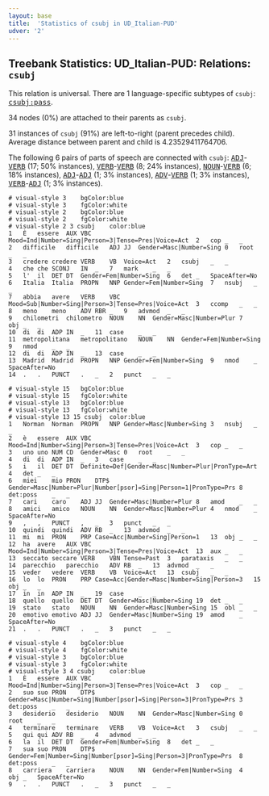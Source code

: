 ```yaml
---
layout: base
title:  'Statistics of csubj in UD_Italian-PUD'
udver: '2'
---
```


## Treebank Statistics: UD_Italian-PUD: Relations: `csubj`

This relation is universal.
There are 1 language-specific subtypes of `csubj`: <tt><a href="it_pud-dep-csubj-pass.html">csubj:pass</a></tt>.

34 nodes (0%) are attached to their parents as `csubj`.

31 instances of `csubj` (91%) are left-to-right (parent precedes child).
Average distance between parent and child is 4.23529411764706.

The following 6 pairs of parts of speech are connected with `csubj`: <tt><a href="it_pud-pos-ADJ.html">ADJ</a></tt>-<tt><a href="it_pud-pos-VERB.html">VERB</a></tt> (17; 50% instances), <tt><a href="it_pud-pos-VERB.html">VERB</a></tt>-<tt><a href="it_pud-pos-VERB.html">VERB</a></tt> (8; 24% instances), <tt><a href="it_pud-pos-NOUN.html">NOUN</a></tt>-<tt><a href="it_pud-pos-VERB.html">VERB</a></tt> (6; 18% instances), <tt><a href="it_pud-pos-ADJ.html">ADJ</a></tt>-<tt><a href="it_pud-pos-ADJ.html">ADJ</a></tt> (1; 3% instances), <tt><a href="it_pud-pos-ADV.html">ADV</a></tt>-<tt><a href="it_pud-pos-VERB.html">VERB</a></tt> (1; 3% instances), <tt><a href="it_pud-pos-VERB.html">VERB</a></tt>-<tt><a href="it_pud-pos-ADJ.html">ADJ</a></tt> (1; 3% instances).


~~~ conllu
# visual-style 3	bgColor:blue
# visual-style 3	fgColor:white
# visual-style 2	bgColor:blue
# visual-style 2	fgColor:white
# visual-style 2 3 csubj	color:blue
1	È	essere	AUX	VBC	Mood=Ind|Number=Sing|Person=3|Tense=Pres|Voice=Act	2	cop	_	_
2	difficile	difficile	ADJ	JJ	Gender=Masc|Number=Sing	0	root	_	_
3	credere	credere	VERB	VB	Voice=Act	2	csubj	_	_
4	che	che	SCONJ	IN	_	7	mark	_	_
5	l'	il	DET	DT	Gender=Fem|Number=Sing	6	det	_	SpaceAfter=No
6	Italia	Italia	PROPN	NNP	Gender=Fem|Number=Sing	7	nsubj	_	_
7	abbia	avere	VERB	VBC	Mood=Sub|Number=Sing|Person=3|Tense=Pres|Voice=Act	3	ccomp	_	_
8	meno	meno	ADV	RBR	_	9	advmod	_	_
9	chilometri	chilometro	NOUN	NN	Gender=Masc|Number=Plur	7	obj	_	_
10	di	di	ADP	IN	_	11	case	_	_
11	metropolitana	metropolitano	NOUN	NN	Gender=Fem|Number=Sing	9	nmod	_	_
12	di	di	ADP	IN	_	13	case	_	_
13	Madrid	Madrid	PROPN	NNP	Gender=Fem|Number=Sing	9	nmod	_	SpaceAfter=No
14	.	.	PUNCT	.	_	2	punct	_	_

~~~


~~~ conllu
# visual-style 15	bgColor:blue
# visual-style 15	fgColor:white
# visual-style 13	bgColor:blue
# visual-style 13	fgColor:white
# visual-style 13 15 csubj	color:blue
1	Norman	Norman	PROPN	NNP	Gender=Masc|Number=Sing	3	nsubj	_	_
2	è	essere	AUX	VBC	Mood=Ind|Number=Sing|Person=3|Tense=Pres|Voice=Act	3	cop	_	_
3	uno	uno	NUM	CD	Gender=Masc	0	root	_	_
4	di	di	ADP	IN	_	3	case	_	_
5	i	il	DET	DT	Definite=Def|Gender=Masc|Number=Plur|PronType=Art	4	det	_	_
6	miei	mio	PRON	DTP$	Gender=Masc|Number=Plur|Number[psor]=Sing|Person=1|PronType=Prs	8	det:poss	_	_
7	cari	caro	ADJ	JJ	Gender=Masc|Number=Plur	8	amod	_	_
8	amici	amico	NOUN	NN	Gender=Masc|Number=Plur	4	nmod	_	SpaceAfter=No
9	,	,	PUNCT	,	_	3	punct	_	_
10	quindi	quindi	ADV	RB	_	13	advmod	_	_
11	mi	mi	PRON	PRP	Case=Acc|Number=Sing|Person=1	13	obj	_	_
12	ha	avere	AUX	VBC	Mood=Ind|Number=Sing|Person=3|Tense=Pres|Voice=Act	13	aux	_	_
13	seccato	seccare	VERB	VBN	Tense=Past	3	parataxis	_	_
14	parecchio	parecchio	ADV	RB	_	13	advmod	_	_
15	veder	vedere	VERB	VB	Voice=Act	13	csubj	_	_
16	lo	lo	PRON	PRP	Case=Acc|Gender=Masc|Number=Sing|Person=3	15	obj	_	_
17	in	in	ADP	IN	_	19	case	_	_
18	quello	quello	DET	DT	Gender=Masc|Number=Sing	19	det	_	_
19	stato	stato	NOUN	NN	Gender=Masc|Number=Sing	15	obl	_	_
20	emotivo	emotivo	ADJ	JJ	Gender=Masc|Number=Sing	19	amod	_	SpaceAfter=No
21	.	.	PUNCT	.	_	3	punct	_	_

~~~


~~~ conllu
# visual-style 4	bgColor:blue
# visual-style 4	fgColor:white
# visual-style 3	bgColor:blue
# visual-style 3	fgColor:white
# visual-style 3 4 csubj	color:blue
1	È	essere	AUX	VBC	Mood=Ind|Number=Sing|Person=3|Tense=Pres|Voice=Act	3	cop	_	_
2	suo	suo	PRON	DTP$	Gender=Masc|Number=Sing|Number[psor]=Sing|Person=3|PronType=Prs	3	det:poss	_	_
3	desiderio	desiderio	NOUN	NN	Gender=Masc|Number=Sing	0	root	_	_
4	terminare	terminare	VERB	VB	Voice=Act	3	csubj	_	_
5	qui	qui	ADV	RB	_	4	advmod	_	_
6	la	il	DET	DT	Gender=Fem|Number=Sing	8	det	_	_
7	sua	suo	PRON	DTP$	Gender=Fem|Number=Sing|Number[psor]=Sing|Person=3|PronType=Prs	8	det:poss	_	_
8	carriera	carriera	NOUN	NN	Gender=Fem|Number=Sing	4	obj	_	SpaceAfter=No
9	.	.	PUNCT	.	_	3	punct	_	_

~~~


